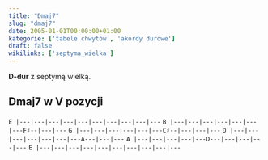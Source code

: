 ```yaml
---
title: "Dmaj7"
slug: "dmaj7"
date: 2005-01-01T00:00:00+01:00
kategorie: ['tabele chwytów', 'akordy durowe']
draft: false
wikilinks: ['septyma_wielka']
---
```

**D-dur** z septymą wielką<!-- link nie odnosił się do niczego -->.

## Dmaj7 w V pozycji

`E |---|---|---|---|---|---|---|---|---|---`
`B |---|---|---|---|---|---|---F♯--|---|---`
`G |---|---|---|---|---|---C♯--|---|---|---`
`D |---|---|---|---|---|---|---A---|---|---`
`A |---|---|---|---|---D---|---|---|---|---`
`E |---|---|---|---|---|---|---|---|---|---`



